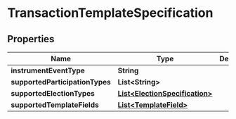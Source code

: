 

# TransactionTemplateSpecification


## Properties

Name | Type | Description | Notes
------------ | ------------- | ------------- | -------------
**instrumentEventType** | **String** |  | 
**supportedParticipationTypes** | **List&lt;String&gt;** |  | 
**supportedElectionTypes** | [**List&lt;ElectionSpecification&gt;**](ElectionSpecification.md) |  | 
**supportedTemplateFields** | [**List&lt;TemplateField&gt;**](TemplateField.md) |  | 



